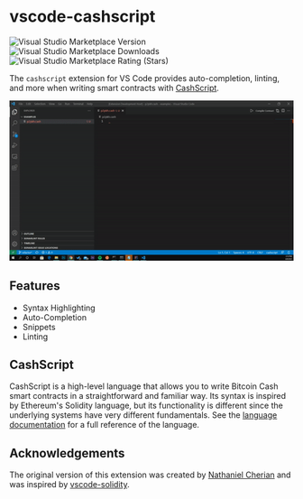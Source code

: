 # vscode-cashscript

![Visual Studio Marketplace Version](https://img.shields.io/visual-studio-marketplace/v/CashScript.cashscript-vscode)
![Visual Studio Marketplace Downloads](https://img.shields.io/visual-studio-marketplace/d/CashScript.cashscript-vscode)
![Visual Studio Marketplace Rating (Stars)](https://img.shields.io/visual-studio-marketplace/stars/CashScript.cashscript-vscode)

The `cashscript` extension for VS Code provides auto-completion, linting, and more when writing smart contracts with [CashScript](https://cashscript.org/).

<!-- TODO: Improvde video -->

![example of vscode-cashscript](https://raw.githubusercontent.com/CashScript/vscode-cashscript/main/media/p2pkh.gif)

## Features

- Syntax Highlighting
- Auto-Completion
- Snippets
- Linting

## CashScript

CashScript is a high-level language that allows you to write Bitcoin Cash smart contracts in a straightforward and familiar way. Its syntax is inspired by Ethereum's Solidity language, but its functionality is different since the underlying systems have very different fundamentals. See the [language documentation](https://cashscript.org/docs/language/) for a full reference of the language.

## Acknowledgements

The original version of this extension was created by [Nathaniel Cherian](https://github.com/nathanielCherian) and was inspired by [vscode-solidity](https://github.com/juanfranblanco/vscode-solidity).
